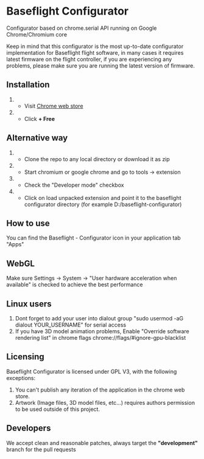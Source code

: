Baseflight Configurator
=======================
Configurator based on chrome.serial API running on Google Chrome/Chromium core

Keep in mind that this configurator is the most up-to-date configurator implementation for Baseflight flight software,
in many cases it requires latest firmware on the flight controller, if you are experiencing any problems,
please make sure you are running the latest version of firmware.

Installation
------------
1. - Visit [Chrome web store](https://chrome.google.com/webstore/detail/baseflight-multiwii-confi/mppkgnedeapfejgfimkdoninnofofigk)
2. - Click <strong>+ Free</strong>

Alternative way
---------------
1. - Clone the repo to any local directory or download it as zip
2. - Start chromium or google chrome and go to tools -> extension
3. - Check the "Developer mode" checkbox
4. - Click on load unpacked extension and point it to the baseflight configurator directory (for example D:/baseflight-configurator)

How to use
-----------
You can find the Baseflight - Configurator icon in your application tab "Apps"

WebGL
-----
Make sure Settings -> System -> "User hardware acceleration when available" is checked to achieve the best performance

Linux users
-----------
1. Dont forget to add your user into dialout group "sudo usermod -aG dialout YOUR_USERNAME" for serial access
2. If you have 3D model animation problems, Enable "Override software rendering list" in chrome flags chrome://flags/#ignore-gpu-blacklist

Licensing
---------
Baseflight Configurator is licensed under GPL V3, with the following exceptions:

1. You can't publish any iteration of the application in the chrome web store.
2. Artwork (Image files, 3D model files, etc...) requires authors permission to be used outside of this project.

Developers
----------
We accept clean and reasonable patches, always target the <strong>"development"</strong> branch for the pull requests

